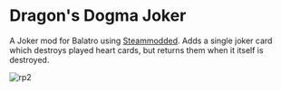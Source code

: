 # Dragon's Dogma Joker

A Joker mod for Balatro using [Steammodded](https://github.com/Steamodded/smods).
Adds a single joker card which destroys played heart cards, but returns them when
it itself is destroyed.

![rp2](https://github.com/user-attachments/assets/5f4495ac-9b86-4d95-a5f9-05a994cc9b4f)
